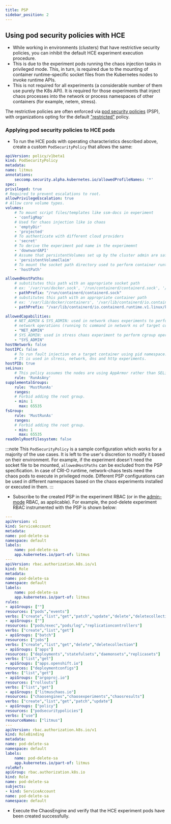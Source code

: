 ```yaml
---
title: PSP
sidebar_position: 2
---
```

## Using pod security policies with HCE

- While working in environments (clusters) that have restrictive security policies, you can inhibit the default HCE experiment execution procedure. 
- This is due to the experiment pods running the chaos injection tasks in privileged mode. This, in turn, is required due to the mounting of container runtime-specific socket files from the Kubernetes nodes to invoke runtime APIs. 
- This is not required for all experiments (a considerable number of them use purely the K8s API). It is required for those experiments that inject chaos processes into the network or process namespaces of other containers (for example, netem, stress).

The restrictive policies are often enforced via [pod security policies](https://kubernetes.io/docs/concepts/policy/pod-security-policy/) (PSP), with organizations opting for the default ["restricted"](https://kubernetes.io/docs/concepts/policy/pod-security-policy/#example-policies) policy. 


### Applying pod security policies to HCE pods

- To run the HCE pods with operating characteristics described above, create a custom `PodSecurityPolicy` that allows the same: 

[embedmd]:# (https://raw.githubusercontent.com/harness/developer-hub/ed4773f7428e593c93a0cf7aa5a31e6e9c8128f8/docs/chaos-engineering/static/overview/manifest/psp/psp-litmus.yaml yaml)
```yaml
apiVersion: policy/v1beta1
kind: PodSecurityPolicy
metadata:
name: litmus
annotations:
    seccomp.security.alpha.kubernetes.io/allowedProfileNames: '*'
spec:
privileged: true
# Required to prevent escalations to root.
allowPrivilegeEscalation: true
# Allow core volume types.
volumes:
    # To mount script files/templates like ssm-docs in experiment
    - 'configMap'
    # Used for chaos injection like io chaos
    - 'emptyDir'
    - 'projected'
    # To authenticate with different cloud providers
    - 'secret'
    # To derive the experiment pod name in the experimemnt
    - 'downwardAPI'
    # Assume that persistentVolumes set up by the cluster admin are safe to use.
    - 'persistentVolumeClaim'
    # To mount the socket path directory used to perform container runtime operations
    - 'hostPath'

allowedHostPaths:
    # substitutes this path with an appropriate socket path
    # ex: '/var/run/docker.sock', '/run/containerd/containerd.sock', '/run/crio/crio.sock'
    - pathPrefix: "/run/containerd/containerd.sock"
    # substitutes this path with an appropriate container path
    # ex: '/var/lib/docker/containers', '/var/lib/containerd/io.containerd.runtime.v1.linux/k8s.io', '/var/lib/containers/storage/overlay/'
    - pathPrefix: "/var/lib/containerd/io.containerd.runtime.v1.linux/k8s.io"

allowedCapabilities:
    # NET_ADMIN & SYS_ADMIN: used in network chaos experiments to perform
    # network operations (running tc command in network ns of target container). 
    - "NET_ADMIN"
    # SYS_ADMIN: used in stress chaos experiment to perform cgroup operations.
    - "SYS_ADMIN"
hostNetwork: false
hostIPC: false
    # To run fault injection on a target container using pid namespace.
    # It is used in stress, network, dns and http experiments. 
hostPID: true
seLinux:
    # This policy assumes the nodes are using AppArmor rather than SELinux.
    rule: 'RunAsAny'
supplementalGroups:
    rule: 'MustRunAs'
    ranges:
    # Forbid adding the root group.
    - min: 1
      max: 65535
fsGroup:
    rule: 'MustRunAs'
    ranges:
    # Forbid adding the root group.
    - min: 1
      max: 65535
readOnlyRootFilesystem: false
```

:::note
This `PodSecurityPolicy` is a sample configuration which works for a majority of the use cases. It is left to the user's discretion to modify it based on their environment. For example, if the experiment doesn't need the socket file to be mounted, `allowedHostPaths` can be excluded from the PSP specification. In case of CRI-O runtime, network-chaos tests need the chaos pods to execute in privileged mode. Different PSP configurations can be used in different namespaces based on the chaos experiments installed or executed in them.
:::

- Subscribe to the created PSP in the experiment RBAC (or in the [admin-mode](https://v1-docs.litmuschaos.io/docs/admin-mode/#prepare-rbac-manifest) RBAC, as applicable).
For example, the pod-delete experiment RBAC instrumented with the PSP is shown below:

[embedmd]:# (https://raw.githubusercontent.com/harness/developer-hub/ed4773f7428e593c93a0cf7aa5a31e6e9c8128f8/docs/chaos-engineering/static/overview/manifest/psp/rbac-psp.yaml yaml) 
```yaml
---
apiVersion: v1
kind: ServiceAccount
metadata:
name: pod-delete-sa
namespace: default
labels:
    name: pod-delete-sa
    app.kubernetes.io/part-of: litmus
---
apiVersion: rbac.authorization.k8s.io/v1
kind: Role
metadata:
name: pod-delete-sa
namespace: default
labels:
    name: pod-delete-sa
    app.kubernetes.io/part-of: litmus
rules:
- apiGroups: [""]
resources: ["pods","events"]
verbs: ["create","list","get","patch","update","delete","deletecollection"]
- apiGroups: [""]
resources: ["pods/exec","pods/log","replicationcontrollers"]
verbs: ["create","list","get"]
- apiGroups: ["batch"]
resources: ["jobs"]
verbs: ["create","list","get","delete","deletecollection"]
- apiGroups: ["apps"]
resources: ["deployments","statefulsets","daemonsets","replicasets"]
verbs: ["list","get"]
- apiGroups: ["apps.openshift.io"]
resources: ["deploymentconfigs"]
verbs: ["list","get"]
- apiGroups: ["argoproj.io"]
resources: ["rollouts"]
verbs: ["list","get"]
- apiGroups: ["litmuschaos.io"]
resources: ["chaosengines","chaosexperiments","chaosresults"]
verbs: ["create","list","get","patch","update"]
- apiGroups: ["policy"]
resources: ["podsecuritypolicies"]
verbs: ["use"]
resourceNames: ["litmus"] 
---
apiVersion: rbac.authorization.k8s.io/v1
kind: RoleBinding
metadata:
name: pod-delete-sa
namespace: default
labels:
    name: pod-delete-sa
    app.kubernetes.io/part-of: litmus
roleRef:
apiGroup: rbac.authorization.k8s.io
kind: Role
name: pod-delete-sa
subjects:
- kind: ServiceAccount
name: pod-delete-sa
namespace: default
```

- Execute the ChaosEngine and verify that the HCE experiment pods have been created successfully.